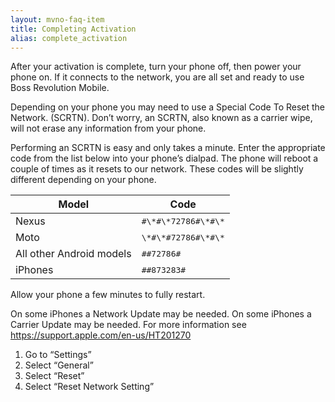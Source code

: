 ```yaml
---
layout: mvno-faq-item
title: Completing Activation
alias: complete_activation
---
```


After your activation is complete, turn your phone off, then power your phone on. If it connects to the network, you are all set and ready to use Boss Revolution Mobile.

Depending on your phone you may need to use a Special Code To Reset the Network. (SCRTN). Don’t worry, an SCRTN, also known as a carrier wipe, will not erase any information from your phone.

Performing an SCRTN is easy and only takes a minute. Enter the appropriate code from the list below into your phone’s dialpad. The phone will reboot a couple of times as it resets to our network. These codes will be slightly different depending on your phone.

<table>
    <thead>
        <tr>
            <th>Model</th>
            <th>Code</th>
        </tr>
    </thead>
    <tbody>
        <tr>
            <td>Nexus</td>
            <td><kbd>#\*#\*72786#\*#\*</kbd></td>
        </tr>
        <tr>
            <td>Moto</td>
            <td><kbd>\*#\*#72786#\*#\*</kbd></td>
        </tr>
        <tr>
            <td>All other Android models</td>
            <td><kbd>##72786#</kbd></td>
        </tr>
        <tr>
            <td>iPhones</td>
            <td><kbd>##873283#</kbd></td>
        </tr>
    </tbody>
</table>

Allow your phone a few minutes to fully restart.

On some iPhones a Network Update may be needed. On some iPhones a Carrier Update may be needed. For more information see <a href="https://support.apple.com/en-us/HT201270" target="_blank">https://support.apple.com/en-us/HT201270</a>

1. Go to “Settings”
2. Select “General”
3. Select “Reset”
4. Select “Reset Network Setting”
